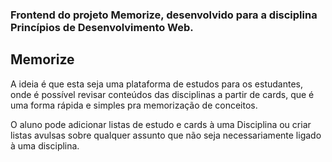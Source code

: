 ### Frontend do projeto Memorize, desenvolvido para a disciplina Princípios de Desenvolvimento Web.

## Memorize
A ideia é que esta seja uma plataforma de estudos para os estudantes, onde é possível revisar conteúdos das disciplinas a partir de cards, que é uma forma rápida e simples pra memorização de conceitos.

O aluno pode adicionar listas de estudo e cards à uma Disciplina ou criar listas avulsas sobre qualquer assunto que não seja necessariamente ligado à uma disciplina.